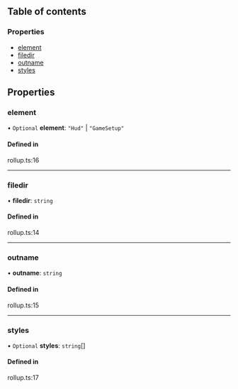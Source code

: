## Table of contents

### Properties

- [element](./xmlProps#element)
- [filedir](./xmlProps#filedir)
- [outname](./xmlProps#outname)
- [styles](./xmlProps#styles)

## Properties

### element

• `Optional` **element**: ``"Hud"`` \| ``"GameSetup"``

#### Defined in

rollup.ts:16

___

### filedir

• **filedir**: `string`

#### Defined in

rollup.ts:14

___

### outname

• **outname**: `string`

#### Defined in

rollup.ts:15

___

### styles

• `Optional` **styles**: `string`[]

#### Defined in

rollup.ts:17

